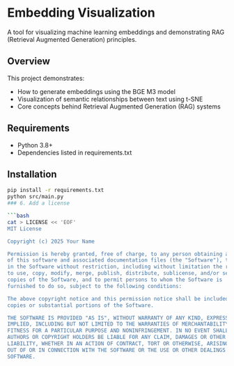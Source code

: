 # Embedding Visualization

A tool for visualizing machine learning embeddings and demonstrating RAG (Retrieval Augmented Generation) principles.

## Overview

This project demonstrates:
- How to generate embeddings using the BGE M3 model
- Visualization of semantic relationships between text using t-SNE
- Core concepts behind Retrieval Augmented Generation (RAG) systems

## Requirements

- Python 3.8+
- Dependencies listed in requirements.txt

## Installation

```bash
pip install -r requirements.txt
python src/main.py
### 6. Add a license

```bash
cat > LICENSE << 'EOF'
MIT License

Copyright (c) 2025 Your Name

Permission is hereby granted, free of charge, to any person obtaining a copy
of this software and associated documentation files (the "Software"), to deal
in the Software without restriction, including without limitation the rights
to use, copy, modify, merge, publish, distribute, sublicense, and/or sell
copies of the Software, and to permit persons to whom the Software is
furnished to do so, subject to the following conditions:

The above copyright notice and this permission notice shall be included in all
copies or substantial portions of the Software.

THE SOFTWARE IS PROVIDED "AS IS", WITHOUT WARRANTY OF ANY KIND, EXPRESS OR
IMPLIED, INCLUDING BUT NOT LIMITED TO THE WARRANTIES OF MERCHANTABILITY,
FITNESS FOR A PARTICULAR PURPOSE AND NONINFRINGEMENT. IN NO EVENT SHALL THE
AUTHORS OR COPYRIGHT HOLDERS BE LIABLE FOR ANY CLAIM, DAMAGES OR OTHER
LIABILITY, WHETHER IN AN ACTION OF CONTRACT, TORT OR OTHERWISE, ARISING FROM,
OUT OF OR IN CONNECTION WITH THE SOFTWARE OR THE USE OR OTHER DEALINGS IN THE
SOFTWARE.
